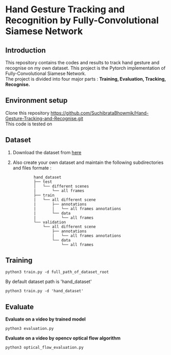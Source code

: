 # Hand Gesture Tracking and Recognition by Fully-Convolutional Siamese Network

## Introduction
This repository contains the codes and results to track hand gesture and recognise on my own dataset. This project is the Pytorch implementation of Fully-Convolutional Siamese Network.  
The project is divided into four major parts : **Training, Evaluation, Tracking, Recognise.**

## Environment setup
Clone this repository   https://github.com/SuchibrataBhowmik/Hand-Gesture-Tracking-and-Recognise.git  
This code is tested on 


## Dataset
1. Download the dataset from [here](https://drive.google.com/file/d/1vS9Lhy1XOs-WnWJ-0MPYkFEImt03-B13/view?usp=sharing)
2. Also create your own dataset and maintain the following subdirectories and files formate : 

                hand_dataset  
                ├── test  
                │   └── different scenes  
                |       └── all frames  
                ├── train  
                |   └── all different scene  
                |       ├── annotations  
                |       |   └── all frames annotations  
                |       └── data  
                |           └── all frames  
                └── validation  
                    └── all different scene  
                        ├── annotations  
                        |   └── all frames annotations  
                        └── data  
                            └── all frames  
                           
## Training
    python3 train.py -d full_path_of_dataset_root  
By default dataset path is 'hand_dataset'
    
    python3 train.py -d 'hand_dataset'  
    
## Evaluate
**Evaluate on a video by trained model**
  
    python3 evaluation.py
    
**Evaluate on a video by opencv optical flow algorithm**    

    python3 optical_flow_evaluation.py
    


















